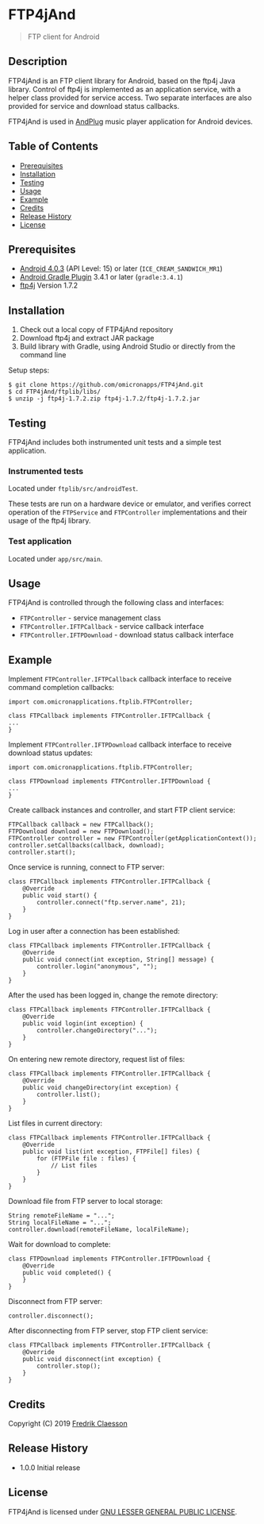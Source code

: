 # FTP4jAnd

> FTP client for Android

## Description

FTP4jAnd is an FTP client library for Android, based on the ftp4j Java library. Control of ftp4j is implemented as an application service, with a helper class provided for service access. Two separate interfaces are also provided for service and download status callbacks.

FTP4jAnd is used in [AndPlug](https://play.google.com/store/apps/details?id=com.omicronapplications.andplug) music player application for Android devices.

## Table of Contents

- [Prerequisites](#prerequisites)
- [Installation](#installation)
- [Testing](#testing)
- [Usage](#usage)
- [Example](#example)
- [Credits](#credits)
- [Release History](#release-history)
- [License](#license)

## Prerequisites

- [Android 4.0.3](https://developer.android.com/about/versions/android-4.0.3) (API Level: 15) or later (`ICE_CREAM_SANDWICH_MR1`)
- [Android Gradle Plugin](https://developer.android.com/studio/releases/gradle-plugin) 3.4.1 or later (`gradle:3.4.1`)
- [ftp4j](http://www.sauronsoftware.it/projects/ftp4j) Version 1.7.2

## Installation

1. Check out a local copy of FTP4jAnd repository
2. Download ftp4j and extract JAR package
3. Build library with Gradle, using Android Studio or directly from the command line

Setup steps:
```
$ git clone https://github.com/omicronapps/FTP4jAnd.git
$ cd FTP4jAnd/ftplib/libs/
$ unzip -j ftp4j-1.7.2.zip ftp4j-1.7.2/ftp4j-1.7.2.jar
```

## Testing

FTP4jAnd includes both instrumented unit tests and a simple test application.

### Instrumented tests

Located under `ftplib/src/androidTest`.

These tests are run on a hardware device or emulator, and verifies correct operation of the `FTPService` and `FTPController` implementations and their usage of the ftp4j library.

### Test application

Located under `app/src/main`.

## Usage

FTP4jAnd is controlled through the following class and interfaces:
- `FTPController` - service management class 
- `FTPController.IFTPCallback` - service callback interface
- `FTPController.IFTPDownload` - download status callback interface

## Example

Implement `FTPController.IFTPCallback` callback interface to receive command completion callbacks:

```
import com.omicronapplications.ftplib.FTPController;

class FTPCallback implements FTPController.IFTPCallback {
...
}
```

Implement `FTPController.IFTPDownload` callback interface to receive download status updates:

```
import com.omicronapplications.ftplib.FTPController;

class FTPDownload implements FTPController.IFTPDownload {
...
}
```

Create callback instances and controller, and start FTP client service:

```
FTPCallback callback = new FTPCallback();
FTPDownload download = new FTPDownload();
FTPController controller = new FTPController(getApplicationContext());
controller.setCallbacks(callback, download);
controller.start();
```

Once service is running, connect to FTP server:

```
class FTPCallback implements FTPController.IFTPCallback {
    @Override
    public void start() {
        controller.connect("ftp.server.name", 21);
    }
}
```

Log in user after a connection has been established:

```
class FTPCallback implements FTPController.IFTPCallback {
    @Override
    public void connect(int exception, String[] message) {
        controller.login("anonymous", "");
    }
}
```

After the used has been logged in, change the remote directory:

```
class FTPCallback implements FTPController.IFTPCallback {
    @Override
    public void login(int exception) {
        controller.changeDirectory("...");
    }
}
```

On entering new remote directory, request list of files:

```
class FTPCallback implements FTPController.IFTPCallback {
    @Override
    public void changeDirectory(int exception) {
        controller.list();
    }
}
```

List files in current directory:

```
class FTPCallback implements FTPController.IFTPCallback {
    @Override
    public void list(int exception, FTPFile[] files) {
        for (FTPFile file : files) {
            // List files
        }
    }
}
```

Download file from FTP server to local storage:

```
String remoteFileName = "...";
String localFileName = "...";
controller.download(remoteFileName, localFileName);
```

Wait for download to complete:

```
class FTPDownload implements FTPController.IFTPDownload {
    @Override
    public void completed() {
    }
}
```

Disconnect from FTP server:

```
controller.disconnect();
```

After disconnecting from FTP server, stop FTP client service:

```
class FTPCallback implements FTPController.IFTPCallback {
    @Override
    public void disconnect(int exception) {
        controller.stop();
    }
}
```

## Credits

Copyright (C) 2019 [Fredrik Claesson](https://github.com/omicronapps)

## Release History

- 1.0.0 Initial release

## License

FTP4jAnd is licensed under [GNU LESSER GENERAL PUBLIC LICENSE](LICENSE).
